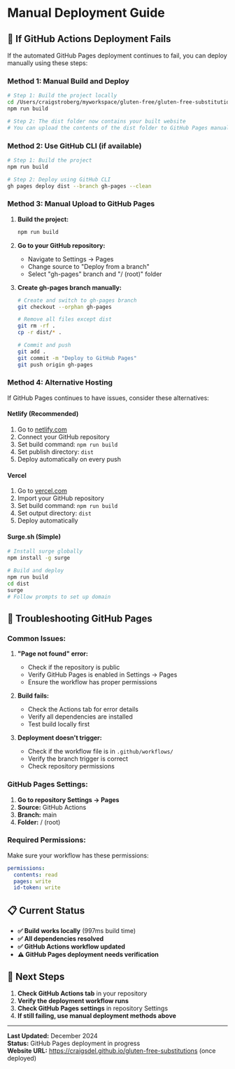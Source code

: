 # Manual Deployment Guide

## 🚨 **If GitHub Actions Deployment Fails**

If the automated GitHub Pages deployment continues to fail, you can deploy manually using these steps:

### **Method 1: Manual Build and Deploy**

```bash
# Step 1: Build the project locally
cd /Users/craigstroberg/myworkspace/gluten-free/gluten-free-substitutions
npm run build

# Step 2: The dist folder now contains your built website
# You can upload the contents of the dist folder to GitHub Pages manually
```

### **Method 2: Use GitHub CLI (if available)**

```bash
# Step 1: Build the project
npm run build

# Step 2: Deploy using GitHub CLI
gh pages deploy dist --branch gh-pages --clean
```

### **Method 3: Manual Upload to GitHub Pages**

1. **Build the project:**
   ```bash
   npm run build
   ```

2. **Go to your GitHub repository:**
   - Navigate to Settings → Pages
   - Change source to "Deploy from a branch"
   - Select "gh-pages" branch and "/ (root)" folder

3. **Create gh-pages branch manually:**
   ```bash
   # Create and switch to gh-pages branch
   git checkout --orphan gh-pages
   
   # Remove all files except dist
   git rm -rf .
   cp -r dist/* .
   
   # Commit and push
   git add .
   git commit -m "Deploy to GitHub Pages"
   git push origin gh-pages
   ```

### **Method 4: Alternative Hosting**

If GitHub Pages continues to have issues, consider these alternatives:

#### **Netlify (Recommended)**
1. Go to [netlify.com](https://netlify.com)
2. Connect your GitHub repository
3. Set build command: `npm run build`
4. Set publish directory: `dist`
5. Deploy automatically on every push

#### **Vercel**
1. Go to [vercel.com](https://vercel.com)
2. Import your GitHub repository
3. Set build command: `npm run build`
4. Set output directory: `dist`
5. Deploy automatically

#### **Surge.sh (Simple)**
```bash
# Install surge globally
npm install -g surge

# Build and deploy
npm run build
cd dist
surge
# Follow prompts to set up domain
```

## 🔧 **Troubleshooting GitHub Pages**

### **Common Issues:**

1. **"Page not found" error:**
   - Check if the repository is public
   - Verify GitHub Pages is enabled in Settings → Pages
   - Ensure the workflow has proper permissions

2. **Build fails:**
   - Check the Actions tab for error details
   - Verify all dependencies are installed
   - Test build locally first

3. **Deployment doesn't trigger:**
   - Check if the workflow file is in `.github/workflows/`
   - Verify the branch trigger is correct
   - Check repository permissions

### **GitHub Pages Settings:**

1. **Go to repository Settings → Pages**
2. **Source:** GitHub Actions
3. **Branch:** main
4. **Folder:** / (root)

### **Required Permissions:**

Make sure your workflow has these permissions:
```yaml
permissions:
  contents: read
  pages: write
  id-token: write
```

## 📋 **Current Status**

- **✅ Build works locally** (997ms build time)
- **✅ All dependencies resolved**
- **✅ GitHub Actions workflow updated**
- **⚠️ GitHub Pages deployment needs verification**

## 🎯 **Next Steps**

1. **Check GitHub Actions tab** in your repository
2. **Verify the deployment workflow runs**
3. **Check GitHub Pages settings** in repository Settings
4. **If still failing, use manual deployment methods above**

---

**Last Updated:** December 2024  
**Status:** GitHub Pages deployment in progress  
**Website URL:** https://craigsdel.github.io/gluten-free-substitutions (once deployed)
